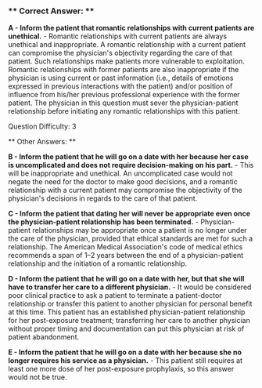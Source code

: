 ### ** Correct Answer: **

**A - Inform the patient that romantic relationships with current patients are unethical.** - Romantic relationships with current patients are always unethical and inappropriate. A romantic relationship with a current patient can compromise the physician's objectivity regarding the care of that patient. Such relationships make patients more vulnerable to exploitation. Romantic relationships with former patients are also inappropriate if the physician is using current or past information (i.e., details of emotions expressed in previous interactions with the patient) and/or position of influence from his/her previous professional experience with the former patient. The physician in this question must sever the physician-patient relationship before initiating any romantic relationships with this patient.

Question Difficulty: 3

** Other Answers: **

**B - Inform the patient that he will go on a date with her because her case is uncomplicated and does not require decision-making on his part.** - This will be inappropriate and unethical. An uncomplicated case would not negate the need for the doctor to make good decisions, and a romantic relationship with a current patient may compromise the objectivity of the physician's decisions in regards to the care of that patient.

**C - Inform the patient that dating her will never be appropriate even once the physician-patient relationship has been terminated.** - Physician-patient relationships may be appropriate once a patient is no longer under the care of the physician, provided that ethical standards are met for such a relationship. The American Medical Association's code of medical ethics recommends a span of 1–2 years between the end of a physician-patient relationship and the initiation of a romantic relationship.

**D - Inform the patient that he will go on a date with her, but that she will have to transfer her care to a different physician.** - It would be considered poor clinical practice to ask a patient to terminate a patient-doctor relationship or transfer this patient to another physician for personal benefit at this time. This patient has an established physician-patient relationship for her post-exposure treatment; transferring her care to another physician without proper timing and documentation can put this physician at risk of patient abandonment.

**E - Inform the patient that he will go on a date with her because she no longer requires his service as a physician.** - This patient still requires at least one more dose of her post-exposure prophylaxis, so this answer would not be true.

